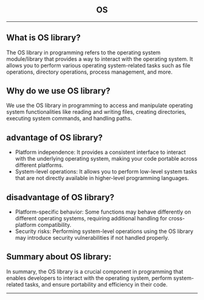 <h2 align="center">OS</h2>

---
## What is OS library?
The OS library in programming refers to the operating system module/library that provides a way to interact with the operating system. It allows you to perform various operating system-related tasks such as file operations, directory operations, process management, and more.

## Why do we use OS library? 
We use the OS library in programming to access and manipulate operating system functionalities like reading and writing files, creating directories, executing system commands, and handling paths.

## advantage of OS library?
- Platform independence: It provides a consistent interface to interact with the underlying operating system, making your code portable across different platforms.
- System-level operations: It allows you to perform low-level system tasks that are not directly available in higher-level programming languages.

## disadvantage of OS library?
- Platform-specific behavior: Some functions may behave differently on different operating systems, requiring additional handling for cross-platform compatibility.
- Security risks: Performing system-level operations using the OS library may introduce security vulnerabilities if not handled properly.

## Summary about OS library:
In summary, the OS library is a crucial component in programming that enables developers to interact with the operating system, perform system-related tasks, and ensure portability and efficiency in their code.

---